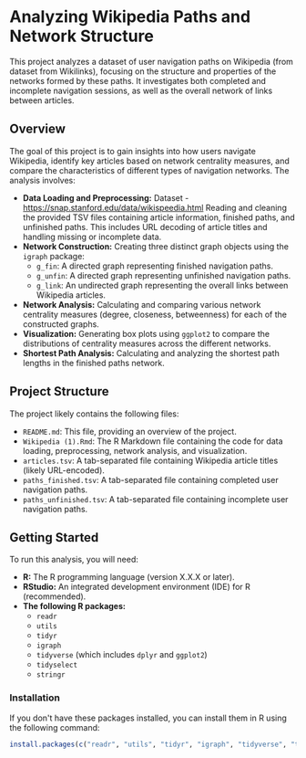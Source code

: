 # Analyzing Wikipedia Paths and Network Structure

This project analyzes a dataset of user navigation paths on Wikipedia (from dataset from Wikilinks), focusing on the structure and properties of the networks formed by these paths. It investigates both completed and incomplete navigation sessions, as well as the overall network of links between articles.

## Overview

The goal of this project is to gain insights into how users navigate Wikipedia, identify key articles based on network centrality measures, and compare the characteristics of different types of navigation networks. The analysis involves:

* **Data Loading and Preprocessing:** 
Dataset - https://snap.stanford.edu/data/wikispeedia.html 
Reading and cleaning the provided TSV files containing article information, finished paths, and unfinished paths. This includes URL decoding of article titles and handling missing or incomplete data.
* **Network Construction:** Creating three distinct graph objects using the `igraph` package:
    * `g_fin`: A directed graph representing finished navigation paths.
    * `g_unfin`: A directed graph representing unfinished navigation paths.
    * `g_link`: An undirected graph representing the overall links between Wikipedia articles.
* **Network Analysis:** Calculating and comparing various network centrality measures (degree, closeness, betweenness) for each of the constructed graphs.
* **Visualization:** Generating box plots using `ggplot2` to compare the distributions of centrality measures across the different networks.
* **Shortest Path Analysis:** Calculating and analyzing the shortest path lengths in the finished paths network.

## Project Structure

The project likely contains the following files:

* `README.md`: This file, providing an overview of the project.
* `Wikipedia (1).Rmd`: The R Markdown file containing the code for data loading, preprocessing, network analysis, and visualization.
* `articles.tsv`: A tab-separated file containing Wikipedia article titles (likely URL-encoded).
* `paths_finished.tsv`: A tab-separated file containing completed user navigation paths.
* `paths_unfinished.tsv`: A tab-separated file containing incomplete user navigation paths.

## Getting Started

To run this analysis, you will need:

* **R:** The R programming language (version X.X.X or later).
* **RStudio:** An integrated development environment (IDE) for R (recommended).
* **The following R packages:**
    * `readr`
    * `utils`
    * `tidyr`
    * `igraph`
    * `tidyverse` (which includes `dplyr` and `ggplot2`)
    * `tidyselect`
    * `stringr`

### Installation

If you don't have these packages installed, you can install them in R using the following command:

```R
install.packages(c("readr", "utils", "tidyr", "igraph", "tidyverse", "tidyselect", "stringr"))